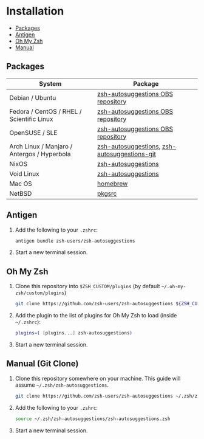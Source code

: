 # Installation

* [Packages](#packages)
* [Antigen](#antigen)
* [Oh My Zsh](#oh-my-zsh)
* [Manual](#manual-git-clone)

## Packages

| System  | Package |
| ------------- | ------------- |
| Debian / Ubuntu | [zsh-autosuggestions OBS repository](https://software.opensuse.org/download.html?project=shells%3Azsh-users%3Azsh-autosuggestions&package=zsh-autosuggestions) |
| Fedora / CentOS / RHEL / Scientific Linux | [zsh-autosuggestions OBS repository](https://software.opensuse.org/download.html?project=shells%3Azsh-users%3Azsh-autosuggestions&package=zsh-autosuggestions) |
| OpenSUSE / SLE | [zsh-autosuggestions OBS repository](https://software.opensuse.org/download.html?project=shells%3Azsh-users%3Azsh-autosuggestions&package=zsh-autosuggestions) |
| Arch Linux / Manjaro / Antergos / Hyperbola | [zsh-autosuggestions](https://www.archlinux.org/packages/zsh-autosuggestions), [zsh-autosuggestions-git](https://aur.archlinux.org/packages/zsh-autosuggestions-git) |
| NixOS | [zsh-autosuggestions](https://github.com/NixOS/nixpkgs/blob/master/pkgs/shells/zsh/zsh-autosuggestions/default.nix) |
| Void Linux | [zsh-autosuggestions](https://github.com/void-linux/void-packages/blob/master/srcpkgs/zsh-autosuggestions/template) |
| Mac OS | [homebrew](https://github.com/Homebrew/homebrew-core/blob/master/Formula/zsh-autosuggestions.rb)  |
| NetBSD | [pkgsrc](http://ftp.netbsd.org/pub/pkgsrc/current/pkgsrc/shells/zsh-autosuggestions/README.html)  |

## Antigen

1. Add the following to your `.zshrc`:

    ```sh
    antigen bundle zsh-users/zsh-autosuggestions
    ```

2. Start a new terminal session.

## Oh My Zsh

1. Clone this repository into `$ZSH_CUSTOM/plugins` (by default `~/.oh-my-zsh/custom/plugins`)

    ```sh
    git clone https://github.com/zsh-users/zsh-autosuggestions ${ZSH_CUSTOM:-~/.oh-my-zsh/custom}/plugins/zsh-autosuggestions
    ```

2. Add the plugin to the list of plugins for Oh My Zsh to load (inside `~/.zshrc`):

    ```sh
    plugins=( [plugins...] zsh-autosuggestions)
    ```

3. Start a new terminal session.

## Manual (Git Clone)

1. Clone this repository somewhere on your machine. This guide will assume `~/.zsh/zsh-autosuggestions`.

    ```sh
    git clone https://github.com/zsh-users/zsh-autosuggestions ~/.zsh/zsh-autosuggestions
    ```

2. Add the following to your `.zshrc`:

    ```sh
    source ~/.zsh/zsh-autosuggestions/zsh-autosuggestions.zsh
    ```

3. Start a new terminal session.
